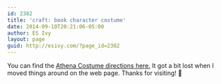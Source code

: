 ```yaml
---
id: 2382
title: 'craft: book character costume'
date: 2014-09-10T20:21:06-05:00
author: ES Ivy
layout: page
guid: http://esivy.com/?page_id=2382
---
```

You can find the [Athena Costume directions here.](http://esivy.com/athena-costume-greek-goddess/) It got a bit lost when I moved things around on the web page. Thanks for visiting! 🙂